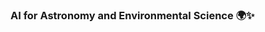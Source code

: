 ### AI for Astronomy and Environmental Science 🌍✨

<!--
**manarabutair/manarabutair** is a ✨ _special_ ✨ repository because its `README.md` (this file) appears on your GitHub profile.

Here are some ideas to get you started:

- this is my readme file. 
Hello 


-->
